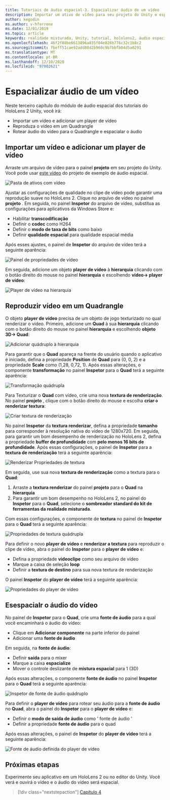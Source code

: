 ```yaml
---
title: Tutoriais de áudio espacial-3. Espacializar áudio de um vídeo
description: Importar um ativo de vídeo para seu projeto do Unity e espacialar o áudio do vídeo.
author: kegodin
ms.author: v-hferrone
ms.date: 12/01/2019
ms.topic: article
keywords: realidade misturada, Unity, tutorial, hololens2, áudio espacial, MRTK, kit de ferramentas de realidade mista, UWP, Windows 10, HRTF, função de transferência relacionada ao cabeçalho, reverberação, Microsoft Spatializer, importação de vídeo, player de vídeo
ms.openlocfilehash: 46f2f88be6613096a835f04e826b776c32c1b8c2
ms.sourcegitcommit: fbeff51cae92add88d2b960c9b7bbfb04d5a0291
ms.translationtype: MT
ms.contentlocale: pt-BR
ms.lasthandoff: 12/10/2020
ms.locfileid: "97002621"
---
```

# <a name="spatializing-audio-from-a-video"></a>Espacializar áudio de um vídeo
Neste terceiro capítulo do módulo de áudio espacial dos tutoriais do HoloLens 2 Unity, você irá:
* Importar um vídeo e adicionar um player de vídeo
* Reproduza o vídeo em um Quadrangle
* Rotear áudio do vídeo para o Quadrangle e espacialar o áudio

## <a name="import-a-video-and-add-a-video-player"></a>Importar um vídeo e adicionar um player de vídeo

Arraste um arquivo de vídeo para o painel **projeto** em seu projeto do Unity. Você pode usar [este vídeo](https://github.com/microsoft/spatialaudio-unity/blob/develop/Samples/MicrosoftSpatializerSample/Assets/Microsoft%20HoloLens%20-%20Spatial%20Sound-PTPvx7mDon4.mp4?raw=true) do projeto de exemplo de áudio espacial.

![Pasta de ativos com vídeo](images/spatial-audio/assets-folder-with-video.png)

Ajustar as configurações de qualidade no clipe de vídeo pode garantir uma reprodução suave no HoloLens 2. Clique no arquivo de vídeo no painel **projeto** . Em seguida, no painel **Inspetor** do arquivo de vídeo, substitua as configurações para aplicativos da Windows Store e:
* Habilitar **transcodificação**
* Definir o **codec** como H264
* Definir o **modo de taxa de bits** como baixo
* Definir **qualidade espacial** para qualidade espacial média

Após esses ajustes, o painel de **Inspetor** do arquivo de vídeo terá a seguinte aparência:

![Painel de propriedades de vídeo](images/spatial-audio/video-property-pane.png)

Em seguida, adicione um objeto **player de vídeo** à **hierarquia** clicando com o botão direito do mouse no painel **hierarquia** e escolhendo **vídeo-> player de vídeo**:

![Player de vídeo na hierarquia](images/spatial-audio/video-player-in-hierarchy.png)

## <a name="play-video-onto-a-quadrangle"></a>Reproduzir vídeo em um Quadrangle
O objeto **player de vídeo** precisa de um objeto de jogo texturizado no qual renderizar o vídeo. Primeiro, adicione um **Quad** à sua **hierarquia** clicando com o botão direito do mouse no painel **hierarquia** e escolhendo **objeto 3D-> Quad**:

![Adicionar quádruplo à hierarquia](images/spatial-audio/add-quad-to-hierarchy.png)

Para garantir que o **Quad** apareça na frente do usuário quando o aplicativo é iniciado, defina a propriedade **Position** de **Quad** para (0, 0, 2) e a propriedade **Scale** como (1,28, 0,72, 1). Após essas alterações, o componente **transformação** no painel **Inspetor** para o **Quad** terá a seguinte aparência:

![Transformação quádrupla](images/spatial-audio/quad-transform.png)

Para Texturizar o **Quad** com vídeo, crie uma nova **textura de renderização**. No painel **projeto** , clique com o botão direito do mouse e escolha **criar-> renderizar textura**:

![Criar textura de renderização](images/spatial-audio/create-render-texture.png)

No painel **Inspetor** da **textura renderizar**, defina a propriedade **tamanho** para corresponder à resolução nativa do vídeo de 1280x720. Em seguida, para garantir um bom desempenho de renderização no HoloLens 2, defina a propriedade **buffer de profundidade** com **pelo menos 16 bits de profundidade**. Após essas configurações, o painel de **Inspetor** para a **textura de renderização** terá a seguinte aparência:

![Renderizar Propriedades de textura](images/spatial-audio/render-texture-properties.png)

Em seguida, use sua nova **textura de renderização** como a textura para o **Quad**:
1. Arraste a **textura renderizar** do painel **projeto** para o **Quad** na **hierarquia**
2. Para garantir um bom desempenho no HoloLens 2, no painel do **Inspetor** para o **Quad**, selecione o **sombreador standard do kit de ferramentas da realidade misturada**.

Com essas configurações, o componente de **textura** no painel de **Inspetor** para o **Quad** terá a seguinte aparência:

![Propriedades de textura quádrupla](images/spatial-audio/quad-texture-properties.png)

Para definir o novo **player de vídeo** e **renderizar a textura** para reproduzir o clipe de vídeo, abra o painel do **Inspetor** para o **player de vídeo** e:
* Defina a propriedade **videoclipe** como seu arquivo de vídeo
* Marque a caixa de seleção **loop**
* Definir a **textura de destino** para sua nova textura de renderização

O painel **Inspetor** do **player de vídeo** terá a seguinte aparência:

![Propriedades do player de vídeo](images/spatial-audio/video-player-properties.png)

## <a name="spatialize-the-audio-from-the-video"></a>Esespacialr o áudio do vídeo
No painel de **Inspetor** para o **Quad**, crie uma **fonte de áudio** para a qual você encaminhará o áudio do vídeo:
* Clique em **Adicionar componente** na parte inferior do painel
* Adicionar uma **fonte de áudio**

Em seguida, na **fonte de áudio**:
* Definir **saída** para o mixer
* Marque a caixa **espacialize**
* Mover o controle deslizante de **mistura espacial** para 1 (3D)

Após essas alterações, o componente **fonte de áudio** no painel **Inspetor** para o **Quad** terá a seguinte aparência:

![Inspetor de fonte de áudio quádruplo](images/spatial-audio/quad-audio-source-inspector.png)

Para definir o **player de vídeo** para rotear seu áudio para a **fonte de áudio** no **Quad**, abra o painel do **Inspetor** para o **player de vídeo** e:
* Definir o **modo de saída de áudio** como ' fonte de áudio '
* Definir a propriedade **fonte de áudio** para o quad

Após essas alterações, o painel de **Inspetor** do **player de vídeo** terá a seguinte aparência:

![Fonte de áudio definida do player de vídeo](images/spatial-audio/video-player-set-audio-source.png)

## <a name="next-steps"></a>Próximas etapas
Experimente seu aplicativo em um HoloLens 2 ou no editor do Unity. Você verá e ouvirá o vídeo e o áudio do vídeo será espacial.

> [!div class="nextstepaction"]
> [Capítulo 4](unity-spatial-audio-ch4.md) 

